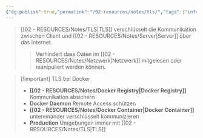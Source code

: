 ```yaml
---
{"dg-publish":true,"permalink":"/02-resources/notes/tls/","tags":["informatik/netzwerk/protokoll","informatik/virtualisierung/docker/networking","sicherheit/it-sicherheit","sicherheit/verschluesselung"],"noteIcon":"","updated":"2025-10-29T12:59:10.829+01:00"}
---
```


>[[02 - RESOURCES/Notes/TLS\|TLS]] verschlüsselt die Kommunikation zwischen Client und [[02 - RESOURCES/Notes/Server\|Server]] über das Internet.
>>Verhindert dass Daten im [[02 - RESOURCES/Notes/Netzwerk\|Netzwerk]] mitgelesen oder manipuliert werden können.

>[!important] TLS bei Docker
>- **[[02 - RESOURCES/Notes/Docker Registry\|Docker Registry]]** Kommunikation absichern
>- **Docker Daemon** Remote Access schützen
>- **[[02 - RESOURCES/Notes/Docker Container\|Docker Container]]** untereinander verschlüsselt kommunizieren
>- **Production** Umgebungen immer mit [[02 - RESOURCES/Notes/TLS\|TLS]]